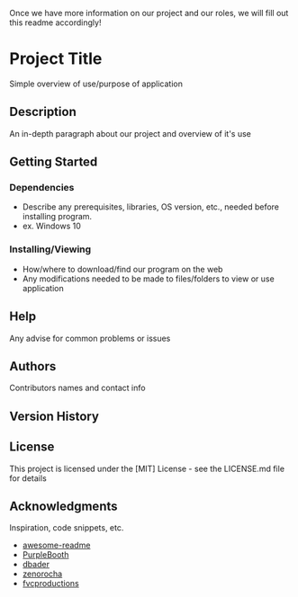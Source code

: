Once we have more information on our project and our roles, we will fill out this readme accordingly!

# Project Title
Simple overview of use/purpose of application

## Description
An in-depth paragraph about our project and overview of it's use

## Getting Started

### Dependencies
* Describe any prerequisites, libraries, OS version, etc., needed before installing program.
* ex. Windows 10

### Installing/Viewing
* How/where to download/find our program on the web
* Any modifications needed to be made to files/folders to view or use application

## Help
Any advise for common problems or issues

## Authors
Contributors names and contact info

## Version History

## License
This project is licensed under the [MIT] License - see the LICENSE.md file for details

## Acknowledgments
Inspiration, code snippets, etc.
* [awesome-readme](https://github.com/matiassingers/awesome-readme)
* [PurpleBooth](https://gist.github.com/PurpleBooth/109311bb0361f32d87a2)
* [dbader](https://github.com/dbader/readme-template)
* [zenorocha](https://gist.github.com/zenorocha/4526327)
* [fvcproductions](https://gist.github.com/fvcproductions/1bfc2d4aecb01a834b46)
